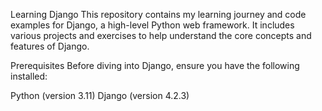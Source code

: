 Learning Django
This repository contains my learning journey and code examples for Django, a high-level Python web framework. It includes various projects and exercises to help understand the core concepts and features of Django.

Prerequisites
Before diving into Django, ensure you have the following installed:

Python (version 3.11)
Django (version 4.2.3)
